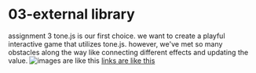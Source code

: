 # 03-external library 
 assignment 3
 tone.js is our first choice. we want to create a playful interactive game that utilizes tone.js. however, we've met so many obstacles along the way like connecting different effects and updating the value. 
![images are like this ]()
[links are like this]()